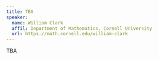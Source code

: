 ```yaml
---
title: TBA
speaker:
  name: William Clark
  affil: Department of Mathematics, Cornell University
  url: https://math.cornell.edu/william-clark
---
```


TBA

